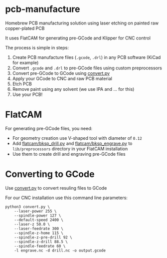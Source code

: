 # pcb-manufacture

Homebrew PCB manufacturing solution using laser etching on painted raw copper-plated PCB

It uses FlatCAM for generating pre-GCode and Klipper for CNC control

The process is simple in steps:
1. Create PCB manufacture files (`.gcode`, `.drl`) in any PCB software (KiCad for example)
2. Convert `.gcode` and `.drl` to pre-GCode files using custom preprocessors
3. Convert pre-GCode to GCode using [convert.py](./convert.py)
4. Apply your GCode to CNC and raw PCB material
5. Etch PCB
6. Remove paint using any solvent (we use IPA and ... for this)
7. Use your PCB!

# FlatCAM

For generating pre-GCode files, you need:
- For geometry creation use V-shaped tool with diameter of `0.12`
- Add [flatcam/bksp_drill.py](./flatcam/bksp_drill.py) and [flatcam/bksp_engrave.py](./flatcam/bksp_engrave.py) to `lib/preprocessors` directory in your FlatCAM installation
- Use them to create drill and engraving pre-GCode files

# Converting to GCode

Use [convert.py](./convert.py) to convert resuling files to GCode

For our CNC installation use this command line parameters:
```shell
python3 convert.py \
    --laser-power 255 \
    --spindle-power 127 \
    --default-speed 2400 \
    --laser-z 50.0 \
    --laser-feedrate 300 \
    --spindle-z-home 115 \
    --spindle-z-pre-drill 92 \
    --spindle-z-drill 88.5 \
    --spindle-feedrate 60 \
    -l engrave.nc -d drill.nc -o output.gcode
```